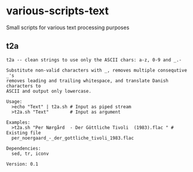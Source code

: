 # various-scripts-text
Small scripts for various text processing purposes

## t2a

    t2a -- clean strings to use only the ASCII chars: a-z, 0-9 and _.-

    Substitute non-valid characters with _, removes multiple consequtive _'s
    removes leading and trailing whitespace, and translate Danish characters to
    ASCII and output only lowercase.

    Usage:
      >echo "Text" | t2a.sh # Input as piped stream
      >t2a.sh "Text"        # Input as argument

    Examples:
      >t2a.sh "Per Nørgård  - Der Göttliche Tivoli  (1983).flac " # Existing file
      per_noergaard_-_der_gottliche_tivoli_1983.flac

    Dependencies:
      sed, tr, iconv

    Version: 0.1
